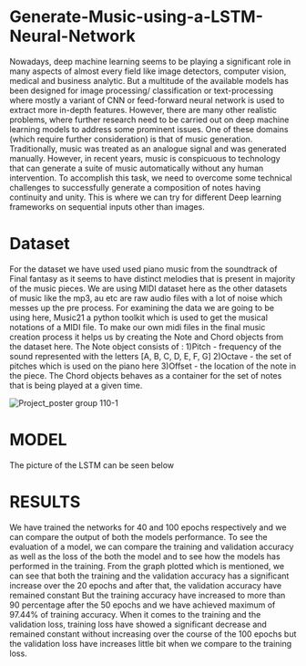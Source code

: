 # Generate-Music-using-a-LSTM-Neural-Network
Nowadays, deep machine learning seems to be playing a significant role in many aspects of almost every field like image detectors, computer vision, medical and business analytic. But a multitude of the available models has been designed for image processing/ classification or text-processing where mostly a variant of CNN or feed-forward neural network is used to extract more in-depth features. However, there are many other realistic problems, where further research need to be carried out on deep machine learning models to address some prominent issues. One of these domains (which require further consideration) is that of music generation. Traditionally, music was treated as an analogue signal and was generated manually. However, in recent years, music is conspicuous to technology that can generate a suite of music automatically without any human intervention. To accomplish this task, we need to overcome some technical challenges to successfully generate a composition of notes having continuity and unity. This is where we can try for different Deep learning frameworks on sequential inputs other than images.

# Dataset 
For the dataset we have used used piano music from
the soundtrack of Final fantasy as it seems to have distinct
melodies that is present in majority of the music pieces. We
are using MIDI dataset here as the other datasets of music
like the mp3, au etc are raw audio files with a lot of noise
which messes up the pre process. For examining the data we
are going to be using here, Music21 a python toolkit which is
used to get the musical notations of a MIDI file. To make our
own midi files in the final music creation process it helps us
by creating the Note and Chord objects from the dataset here.
The Note object consists of : 1)Pitch - frequency of the sound
represented with the letters [A, B, C, D, E, F, G] 2)Octave -
the set of pitches which is used on the piano here 3)Offset - the
location of the note in the piece. The Chord objects behaves
as a container for the set of notes that is being played at a
given time.

![Project_poster group 110-1](https://user-images.githubusercontent.com/71879067/139288699-51e0a4e1-f610-4983-8a3b-ff56d1569f00.jpg)


# MODEL
The picture of the LSTM can be seen below



# RESULTS
We have trained the networks for 40 and 100 epochs
respectively and we can compare the output of both the
models performance. To see the evaluation of a model, we
can compare the training and validation accuracy as well as
the loss of the both the model and to see how the models
has performed in the training. From the graph plotted which
is mentioned, we can see that both the training and
the validation accuracy has a significant increase over the 20
epochs and after that, the validation accuracy have remained
constant But the training accuracy have increased to more
than 90 percentage after the 50 epochs and we have achieved
maximum of 97.44% of training accuracy. When it comes to
the training and the validation loss, training loss have showed a
significant decrease and remained constant without increasing
over the course of the 100 epochs but the validation loss have
increases little bit when we compare to the training loss.
